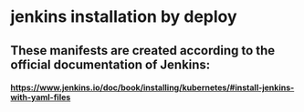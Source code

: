 # jenkins installation by deploy
## These manifests are created according to the official documentation of Jenkins:
#### https://www.jenkins.io/doc/book/installing/kubernetes/#install-jenkins-with-yaml-files
